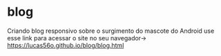 # blog
 Criando blog responsivo sobre o surgimento do mascote do Android
use esse link para acessar o site no seu navegador-> https://lucas56o.github.io/blog/blog.html
